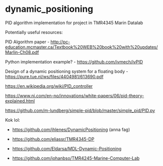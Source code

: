 # dynamic_positioning
PID algorithm implementation for project in TMR4345 Marin Datalab

Potentially useful resources:

PID Algorithm paper - http://pc-education.mcmaster.ca/Textbook%20WEB%20book%20with%20updates/Marlin-Ch08.pdf

Python implementation example? - https://github.com/ivmech/ivPID

Design of a dynamic positioning system for a floating body - https://pure.tue.nl/ws/files/4404981/613690.pdf

https://en.wikipedia.org/wiki/PID_controller

https://www.ni.com/en-no/innovations/white-papers/06/pid-theory-explained.html

https://github.com/m-lundberg/simple-pid/blob/master/simple_pid/PID.py

Kok lol:
- https://github.com/jhlenes/DynamicPositioning (anna fag) 

- https://github.com/eliassr/TMR4345-DP

- https://github.com/Eldarsa/MDL-Dynamic-Positioning

- https://github.com/johanbso/TMR4245-Marine-Computer-Lab



